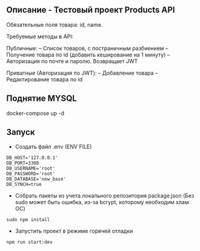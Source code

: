## Описание - Тестовый проект Products API

Обязательные поля товара: id, name.

Требуемые методы в API:

Публичные:
– Список товаров, с постраничным разбиением
– Получение товара по id (добавить кеширование на 1 минуту)
– Авторизация по почте и паролю. Возвращает JWT

Приватные (Авторизация по JWT):
– Добавление товара
– Редактирование товара по id

## Поднятие MYSQL
docker-compose up -d

## Запуск
- Создать файл .env (ENV FILE)

```
DB_HOST='127.0.0.1'
DB_PORT=3308
DB_USERNAME='root'
DB_PASSWORD='root'
DB_DATABASE='new_base'
DB_SYNCH=true
```

- Собрать пакеты из учета локального репозитория package.json (Без sudo может быть ошибка, из-за bcrypt, которому необходим хлам ОС)

```
sudo npm install
```

- Запустить проект в режиме горячей отладки 

```
npm run start:dev
```